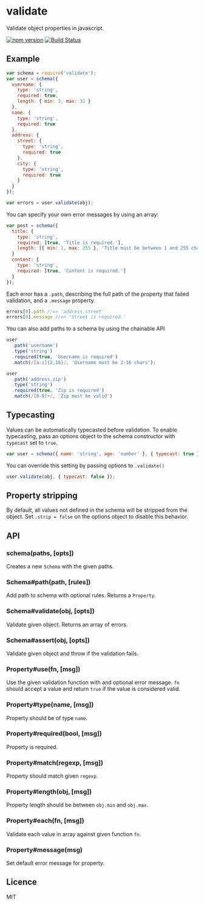 # validate
Validate object properties in javascript.

[![npm version](http://img.shields.io/npm/v/validate.svg?style=flat)](https://npmjs.org/package/validate)
[![Build Status](http://img.shields.io/travis/eivindfjeldstad/validate.svg?style=flat)](https://travis-ci.org/eivindfjeldstad/validate)

## Example
```js
var schema = require('validate');
var user = schema({
  username: {
    type: 'string',
    required: true,
    length: { min: 3, max: 32 }
  },
  name: {
    type: 'string',
    required: true
  },
  address: {
    street: {
      type: 'string',
      required: true
    },
    city: {
      type: 'string',
      required: true
    }
  }
});

var errors = user.validate(obj);
```

You can specify your own error messages by using an array:
```js
var post = schema({
  title: {
    type: 'string',
    required: [true, 'Title is required.'],
    length: [{ min: 1, max: 255 }, 'Title must be between 1 and 255 characters']
  }
  content: {
    type: 'string',
    required: [true, 'Content is required.']
  }
});
```

Each error has a `.path`, describing the full path of the property that failed validation,
and a `.message` property.

```js
errors[0].path //=> 'address.street'
errors[0].message //=> 'Street is required.'
```

You can also add paths to a schema by using the chainable API
```js
user
  .path('username')
  .type('string')
  .required(true, 'Username is required')
  .match(/[a-z]{2,16}/, 'Username must be 2-16 chars');

user
  .path('address.zip')
  .type('string')
  .required(true, 'Zip is required')
  .match(/[0-9]+/, 'Zip must be valid')
```

## Typecasting
Values can be automatically typecasted before validation.
To enable typecasting, pass an options object to the schema constructor with `typecast` set to `true`.

```js
var user = schema({ name: 'string', age: 'number' }, { typecast: true });
```

You can override this setting by passing options to `.validate()`
```js
user.validate(obj, { typecast: false });
```

## Property stripping
By default, all values not defined in the schema will be stripped from the object.
Set `.strip = false` on the options object to disable this behavior.

## API
### schema(paths, [opts])

  Creates a new `Schema` with the given paths.

### Schema#path(path, [rules])

  Add path to schema with optional rules. Returns a `Property`.

### Schema#validate(obj, [opts])

  Validate given object. Returns an array of errors.

### Schema#assert(obj, [opts])

  Validate given object and throw if the validation fails.

### Property#use(fn, [msg])

  Use the given validation function with and optional error message.
  `fn` should accept a value and return `true` if the value is considered valid.

### Property#type(name, [msg])

  Property should be of type `name`.

### Property#required(bool, [msg])

  Property is required.

### Property#match(regexp, [msg])

  Property should match given `regexp`.

### Property#length(obj, [msg])

  Property length should be between `obj.min` and `obj.max`.

### Property#each(fn, [msg])

  Validate each value in array against given function `fn`.

### Property#message(msg)

  Set default error message for property.

## Licence
MIT

